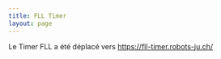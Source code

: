 ```yaml
---
title: FLL Timer
layout: page
---
```


Le Timer FLL a été déplacé vers <https://fll-timer.robots-ju.ch/>
